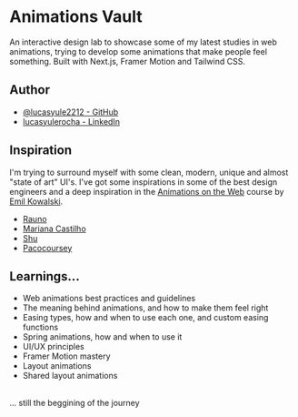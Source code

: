 # Animations Vault

An interactive design lab to showcase some of my latest studies in web animations, trying to develop some animations that make people feel something. Built with Next.js, Framer Motion and Tailwind CSS.
</br>

## Author

- [@lucasyule2212 - GitHub](https://www.github.com/lucasyule2212)
- [lucasyulerocha - LinkedIn](https://www.linkedin.com/in/lucasyulerocha/)

## Inspiration

I'm trying to surround myself with some clean, modern, unique and almost "state of art" UI's. I've got some inspirations in some of the best design engineers and a deep inspiration in the [Animations on the Web](https://animations.dev/) course by [Emil Kowalski](https://twitter.com/emilkowalski_).
- [Rauno](https://twitter.com/raunofreiberg)
- [Mariana Castilho](https://twitter.com/mrncst)
- [Shu](https://twitter.com/shuding_)
- [Pacocoursey](https://twitter.com/pacocoursey)

## Learnings...
- Web animations best practices and guidelines
- The meaning behind animations, and how to make them feel right
- Easing types, how and when to use each one, and custom easing functions
- Spring animations, how and when to use it
- UI/UX principles
- Framer Motion mastery
- Layout animations
- Shared layout animations
</br>
... still the beggining of the journey
